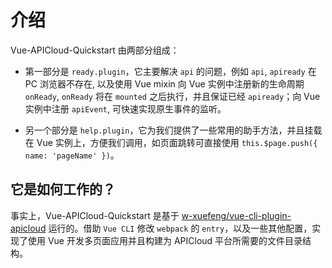 # 介绍

Vue-APICloud-Quickstart 由两部分组成：

- 第一部分是 `ready.plugin`，它主要解决 `api` 的问题，例如 `api`, `apiready` 在 PC 浏览器不存在, 以及使用 Vue mixin 向 Vue 实例中注册新的生命周期 `onReady`, `onReady` 将在 `mounted` 之后执行，并且保证已经 `apiready`；向 Vue 实例中注册 `apiEvent`, 可快速实现原生事件的监听。

- 另一个部分是 `help.plugin`，它为我们提供了一些常用的助手方法，并且挂载在 Vue 实例上，方便我们调用，如页面跳转可直接使用 `this.$page.push({ name: 'pageName' })`。

## 它是如何工作的？

事实上，Vue-APICloud-Quickstart 是基于 [w-xuefeng/vue-cli-plugin-apicloud](https://github.com/w-xuefeng/vue-cli-plugin-apicloud) 运行的。借助 `Vue CLI` 修改 `webpack` 的 `entry`，以及一些其他配置，实现了使用 Vue 开发多页面应用并且构建为 APICloud 平台所需要的文件目录结构。
